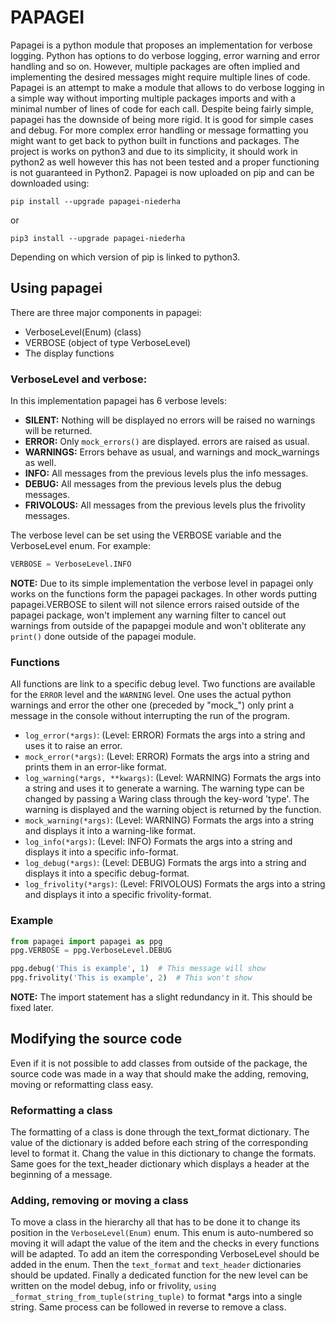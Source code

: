 # PAPAGEI
Papagei is a python module that proposes an implementation for verbose logging. Python has options to do verbose logging, 
error warning and error handling and so on. However, multiple packages are often implied and implementing the desired 
messages might require multiple lines of code. Papagei is an attempt to make a module that allows to do verbose logging 
in a simple way without importing multiple packages imports and with a minimal number of lines of code for each call. 
Despite being fairly simple, papagei has the downside of being more rigid. It is good for simple cases and debug. For
more complex error handling or message formatting you might want to get back to python built in functions and packages.
The project is works on python3 and due to its simplicity, it should work in python2 as well however this has not been 
tested and a proper functioning is not guaranteed in Python2. Papagei is now uploaded on pip and can be downloaded 
using:
```
pip install --upgrade papagei-niederha
```
or
```
pip3 install --upgrade papagei-niederha
```
Depending on which version of pip is linked to python3. 
## Using papagei
There are three major components in papagei:
- VerboseLevel(Enum) (class)
- VERBOSE (object of type VerboseLevel)
- The display functions

### VerboseLevel and verbose:
In this implementation papagei has 6 verbose levels:
- **SILENT:** Nothing will be displayed no errors will be raised no warnings will be returned.
- **ERROR:** Only `mock_errors()` are displayed. errors are raised as usual. 
- **WARNINGS:** Errors behave as usual, and warnings and mock_warnings as well.
- **INFO:** All messages from the previous levels plus the info messages.
- **DEBUG:** All messages from the previous levels plus the debug messages.
- **FRIVOLOUS:** All messages from the previous levels plus the frivolity messages.

The verbose level can be set using the VERBOSE variable and the VerboseLevel enum. For example:
```python
VERBOSE = VerboseLevel.INFO
```
**NOTE:** Due to its simple implementation the verbose level in papagei only works on the functions 
form the papagei packages. In other words putting papagei.VERBOSE to silent will not silence errors raised outside of 
the papagei package, won't implement any warning filter to cancel out warnings from outside of the papapgei module and 
won't obliterate any `print()` done outside of the papagei module.

### Functions
All functions are link to a specific debug level. Two functions are available for the `ERROR` level and the `WARNING` level.
One uses the actual python warnings and error the other one (preceded by "mock_") only print a message in the console 
without interrupting the run of the program.

* `log_error(*args)`: (Level: ERROR) Formats the args into a string and uses it to raise an error.
* `mock_error(*args)`: (Level: ERROR) Formats the args into a string and prints them in an error-like format.
* `log_warning(*args, **kwargs)`: (Level: WARNING) Formats the args into a string and uses it to generate a warning. The 
  warning type can be changed by passing a Waring class through the key-word 'type'. The warning is displayed and the
  warning object is returned by the function.
* `mock_warning(*args)`: (Level: WARNING) Formats the args into a string and displays it into a warning-like format.
* `log_info(*args)`: (Level: INFO) Formats the args into a string and displays it into a specific info-format.
* `log_debug(*args)`: (Level: DEBUG) Formats the args into a string and displays it into a specific debug-format.
* `log_frivolity(*args)`: (Level: FRIVOLOUS) Formats the args into a string and displays it into a specific 
  frivolity-format.

### Example
```python
from papagei import papagei as ppg
ppg.VERBOSE = ppg.VerboseLevel.DEBUG

ppg.debug('This is example', 1)  # This message will show
ppg.frivolity('This is example', 2)  # This won't show
```
**NOTE:** The import statement has a slight redundancy in it. This should be fixed later.
    
## Modifying the source code
Even if it is not possible to add classes from outside of the package, the source code was made in a way that should 
make the adding, removing, moving or reformatting class easy.

### Reformatting a class
The formatting of a class is done through the text_format dictionary. The value of the dictionary is added before 
each string of the corresponding level to format it. Chang the value in this dictionary to change the formats. 
Same goes for the text_header dictionary which displays a header at the beginning of a message.

### Adding, removing or moving a class
To move a class in the hierarchy all that has to be done it to change its position in the `VerboseLevel(Enum)` enum. 
This enum is auto-numbered so moving it will adapt the value of the item and the checks in every functions will be 
adapted. To add an item the corresponding VerboseLevel should be added in the enum. Then the `text_format` and `text_header` 
dictionaries should be updated. Finally a dedicated function for the new level can be written on the model debug, 
info or frivolity, `using _format_string_from_tuple(string_tuple)` to format \*args into a single string. Same process can 
be followed in reverse to remove a class.
